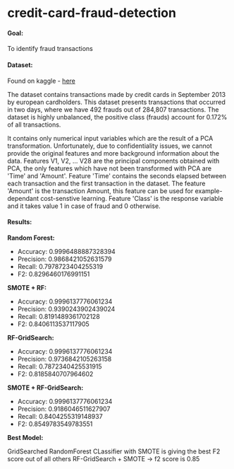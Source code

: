 # credit-card-fraud-detection

#### Goal:
To identify fraud transactions

#### Dataset:
Found on kaggle - [here](https://www.kaggle.com/mlg-ulb/creditcardfraud)

The dataset contains transactions made by credit cards in September 2013 by european cardholders. This dataset presents transactions that occurred in two days, where we have 492 frauds out of 284,807 transactions. The dataset is highly unbalanced, the positive class (frauds) account for 0.172% of all transactions.

It contains only numerical input variables which are the result of a PCA transformation. Unfortunately, due to confidentiality issues, we cannot provide the original features and more background information about the data. Features V1, V2, ... V28 are the principal components obtained with PCA, the only features which have not been transformed with PCA are 'Time' and 'Amount'. Feature 'Time' contains the seconds elapsed between each transaction and the first transaction in the dataset. The feature 'Amount' is the transaction Amount, this feature can be used for example-dependant cost-senstive learning. Feature 'Class' is the response variable and it takes value 1 in case of fraud and 0 otherwise.


#### Results:

**Random Forest:**

- Accuracy: 0.9996488887328394
- Precision: 0.9868421052631579
- Recall: 0.7978723404255319
- F2: 0.8296460176991151


**SMOTE + RF:**

- Accuracy: 0.9996137776061234
- Precision: 0.9390243902439024
- Recall: 0.8191489361702128
- F2: 0.8406113537117905

**RF-GridSearch:**

- Accuracy: 0.9996137776061234
- Precision: 0.9736842105263158
- Recall: 0.7872340425531915
- F2: 0.8185840707964602

**SMOTE + RF-GridSearch:**

- Accuracy: 0.9996137776061234
- Precision: 0.9186046511627907
- Recall: 0.8404255319148937
- F2: 0.8549783549783551

**Best Model:**

GridSearched RandomForest CLassifier with SMOTE is giving the best F2 score out of all others
RF-GridSearch + SMOTE -> f2 score is 0.85
